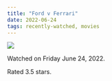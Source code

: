 ```yaml
---
title: "Ford v Ferrari"
date: 2022-06-24
tags: recently-watched, movies
---
```


<div class="letterboxd-movie-data-content">
   <p><img src="https://a.ltrbxd.com/resized/film-poster/2/9/1/4/1/9/291419-ford-v-ferrari-0-600-0-900-crop.jpg?v=27ed4e72db"/></p> <p>Watched on Friday June 24, 2022.</p> 
  <p>Rated 3.5 stars.<p>
  <div class="float-clear"></div>
</div>